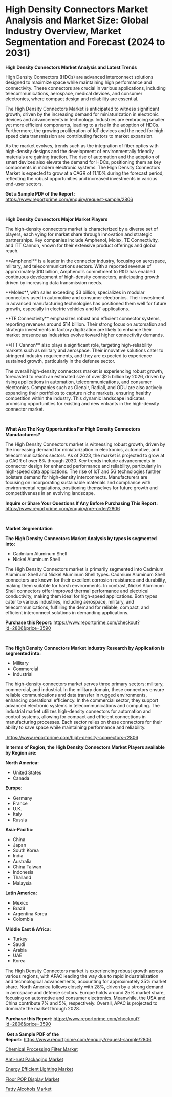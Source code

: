 <p><h1>High Density Connectors Market Analysis and Market Size: Global Industry Overview, Market Segmentation and Forecast (2024 to 2031)</h1></p><p><strong>High Density Connectors Market Analysis and Latest Trends</strong></p>
<p><p>High Density Connectors (HDCs) are advanced interconnect solutions designed to maximize space while maintaining high performance and connectivity. These connectors are crucial in various applications, including telecommunications, aerospace, medical devices, and consumer electronics, where compact design and reliability are essential. </p><p>The High Density Connectors Market is anticipated to witness significant growth, driven by the increasing demand for miniaturization in electronic devices and advancements in technology. Industries are embracing smaller yet more efficient components, leading to a rise in the adoption of HDCs. Furthermore, the growing proliferation of IoT devices and the need for high-speed data transmission are contributing factors to market expansion.</p><p>As the market evolves, trends such as the integration of fiber optics with high-density designs and the development of environmentally friendly materials are gaining traction. The rise of automation and the adoption of smart devices also elevate the demand for HDCs, positioning them as key components in modern electronic systems. The High Density Connectors Market is expected to grow at a CAGR of 11.10% during the forecast period, reflecting the robust opportunities and increased investments in various end-user sectors.</p></p>
<p><strong>Get a Sample PDF of the Report:&nbsp;</strong> <a href="https://www.reportprime.com/enquiry/request-sample/2806">https://www.reportprime.com/enquiry/request-sample/2806</a></p>
<p>&nbsp;</p>
<p><strong>High Density Connectors Major Market Players</strong></p>
<p><p>The high-density connectors market is characterized by a diverse set of players, each vying for market share through innovation and strategic partnerships. Key companies include Amphenol, Molex, TE Connectivity, and ITT Cannon, known for their extensive product offerings and global reach.</p><p>**Amphenol** is a leader in the connector industry, focusing on aerospace, military, and telecommunications sectors. With a reported revenue of approximately $10 billion, Amphenol’s commitment to R&D has enabled continuous development of high-density connectors, anticipating growth driven by increasing data transmission needs.</p><p>**Molex**, with sales exceeding $3 billion, specializes in modular connectors used in automotive and consumer electronics. Their investment in advanced manufacturing technologies has positioned them well for future growth, especially in electric vehicles and IoT applications.</p><p>**TE Connectivity** emphasizes robust and efficient connector systems, reporting revenues around $14 billion. Their strong focus on automation and strategic investments in factory digitization are likely to enhance their market presence as industries evolve toward higher connectivity demands.</p><p>**ITT Cannon** also plays a significant role, targeting high-reliability markets such as military and aerospace. Their innovative solutions cater to stringent industry requirements, and they are expected to experience sustained growth, particularly in the defense sector.</p><p>The overall high-density connectors market is experiencing robust growth, forecasted to reach an estimated size of over $25 billion by 2026, driven by rising applications in automation, telecommunications, and consumer electronics. Companies such as Glenair, Radiall, and ODU are also actively expanding their portfolios to capture niche markets, ensuring healthy competition within the industry. This dynamic landscape indicates promising opportunities for existing and new entrants in the high-density connector market.</p></p>
<p>&nbsp;</p>
<p><strong>What Are The Key Opportunities For High Density Connectors Manufacturers?</strong></p>
<p><p>The High Density Connectors market is witnessing robust growth, driven by the increasing demand for miniaturization in electronics, automotive, and telecommunications sectors. As of 2023, the market is projected to grow at a CAGR of over 8% through 2030. Key trends include advancements in connector design for enhanced performance and reliability, particularly in high-speed data applications. The rise of IoT and 5G technologies further bolsters demand for high-density interconnects. Manufacturers are focusing on incorporating sustainable materials and compliance with environmental regulations, positioning themselves for future growth and competitiveness in an evolving landscape.</p></p>
<p><strong>Inquire or Share Your Questions If Any Before Purchasing This Report:</strong> <a href="https://www.reportprime.com/enquiry/pre-order/2806">https://www.reportprime.com/enquiry/pre-order/2806</a></p>
<p>&nbsp;</p>
<p><strong>Market Segmentation</strong></p>
<p><strong>The High Density Connectors Market Analysis by types is segmented into:</strong></p>
<p><ul><li>Cadmium Aluminum Shell</li><li>Nickel Aluminum Shell</li></ul></p>
<p><p>The High Density Connectors market is primarily segmented into Cadmium Aluminum Shell and Nickel Aluminum Shell types. Cadmium Aluminum Shell connectors are known for their excellent corrosion resistance and durability, making them suitable for harsh environments. In contrast, Nickel Aluminum Shell connectors offer improved thermal performance and electrical conductivity, making them ideal for high-speed applications. Both types cater to various industries, including aerospace, military, and telecommunications, fulfilling the demand for reliable, compact, and efficient interconnect solutions in demanding applications.</p></p>
<p><strong>Purchase this Report:&nbsp;</strong><a href="https://www.reportprime.com/checkout?id=2806&price=3590">https://www.reportprime.com/checkout?id=2806&price=3590</a></p>
<p>&nbsp;</p>
<p><strong>The High Density Connectors Market Industry Research by Application is segmented into:</strong></p>
<p><ul><li>Military</li><li>Commercial</li><li>Industrial</li></ul></p>
<p><p>The high-density connectors market serves three primary sectors: military, commercial, and industrial. In the military domain, these connectors ensure reliable communications and data transfer in rugged environments, enhancing operational efficiency. In the commercial sector, they support advanced electronic systems in telecommunications and computing. The industrial market utilizes high-density connectors for automation and control systems, allowing for compact and efficient connections in manufacturing processes. Each sector relies on these connectors for their ability to save space while maintaining performance and reliability.</p></p>
<p><a href="https://www.reportprime.com/high-density-connectors-r2806">&nbsp;https://www.reportprime.com/high-density-connectors-r2806</a></p>
<p><strong>In terms of Region, the High Density Connectors Market Players available by Region are:</strong></p>
<p>
    <p> <strong> North America: </strong>
        <ul>
            <li>United States</li>
            <li>Canada</li>
        </ul>
        </p> 
    <p> <strong> Europe: </strong>
        <ul>
            <li>Germany</li>
            <li>France</li>
            <li>U.K.</li>
            <li>Italy</li>
            <li>Russia</li>
        </ul>
        </p> 
    <p> <strong> Asia-Pacific: </strong>
        <ul>
            <li>China</li>
            <li>Japan</li>
            <li>South Korea</li>
            <li>India</li>
            <li>Australia</li>
            <li>China Taiwan</li>
            <li>Indonesia</li>
            <li>Thailand</li>
            <li>Malaysia</li>
        </ul>
        </p> 
    <p> <strong> Latin America: </strong>
        <ul>
            <li>Mexico</li>
            <li>Brazil</li>
            <li>Argentina Korea</li>
            <li>Colombia</li>
        </ul>
        </p> 
    <p> <strong> Middle East & Africa: </strong>
        <ul>
            <li>Turkey</li>
            <li>Saudi</li>
            <li>Arabia</li>
            <li>UAE</li>
            <li>Korea</li>
        </ul>
    </p>
    </p>
<p><p>The High Density Connectors market is experiencing robust growth across various regions, with APAC leading the way due to rapid industrialization and technological advancements, accounting for approximately 35% market share. North America follows closely with 28%, driven by a strong demand in aerospace and defense sectors. Europe holds around 25% market share, focusing on automotive and consumer electronics. Meanwhile, the USA and China contribute 7% and 5%, respectively. Overall, APAC is projected to dominate the market through 2028.</p></p>
<p><strong>Purchase this Report: </strong><a href="https://www.reportprime.com/checkout?id=2806&price=3590">https://www.reportprime.com/checkout?id=2806&price=3590</a></p>
<p>&nbsp;<strong>Get a Sample PDF of the Report:&nbsp;&nbsp;</strong><a href="https://www.reportprime.com/enquiry/request-sample/2806">https://www.reportprime.com/enquiry/request-sample/2806</a></p>
<p><strong></strong></p>
<p><p><a href="https://issuu.com/reportprime-2/docs/chemical-processing-filter-market-s_ec7f773d403893">Chemical Processing Filter Market</a></p><p><a href="https://issuu.com/reportprime-2/docs/anti-rust-packaging-market-size-203_07e067b3f0d289">Anti-rust Packaging Market</a></p><p><a href="https://www.linkedin.com/pulse/what-factors-influence-energy-efficient-lighting-market-coming-ouxke?trackingId=efM9A1G1QZOEZkH3sBbUUA%3D%3D">Energy Efficient Lighting Market</a></p><p><a href="https://www.linkedin.com/pulse/floor-pop-display-market-size-share-competitive-landscape-bf0af?trackingId=oL0JGBNYSaeikxztS3cueQ%3D%3D">Floor POP Display Market</a></p><p><a href="https://www.linkedin.com/pulse/fatty-alcohols-market-trends-focusing-insight-forecast-analysis-orjle?trackingId=AKnkBrJmSz2M2tWN2T83AA%3D%3D">Fatty Alcohols Market</a></p></p>